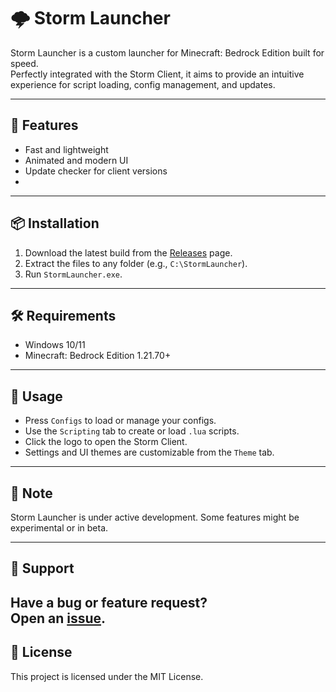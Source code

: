 # 🌩️ Storm Launcher

Storm Launcher is a custom launcher for Minecraft: Bedrock Edition built for speed.  
Perfectly integrated with the Storm Client, it aims to provide an intuitive experience for script loading, config management, and updates.

---

## 🚀 Features

- Fast and lightweight
- Animated and modern UI
- Update checker for client versions
- 
---

## 📦 Installation

1. Download the latest build from the [Releases](https://github.com/idkgoodman/storm-launcher/releases) page.
2. Extract the files to any folder (e.g., `C:\StormLauncher`).
3. Run `StormLauncher.exe`.

---

## 🛠 Requirements

- Windows 10/11
- Minecraft: Bedrock Edition 1.21.70+

---

## 🧠 Usage

- Press `Configs` to load or manage your configs.
- Use the `Scripting` tab to create or load `.lua` scripts.
- Click the logo to open the Storm Client.
- Settings and UI themes are customizable from the `Theme` tab.

---

## 📢 Note

Storm Launcher is under active development. Some features might be experimental or in beta.

---

## 💬 Support

Have a bug or feature request?  
Open an [issue](https://github.com/idkgoodman/Storm-Launcher/issues).
---

## 📜 License

This project is licensed under the MIT License.
